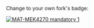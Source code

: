 Change to your own fork's badge:

[![MAT-MEK4270 mandatory 1 ](https://github.com/VetleHvoslef/matmek4270-mandatory1/actions/workflows/main.yml/badge.svg)](https://github.com/VetleHvoslef/matmek4270-mandatory1/actions/workflows/main.yml)
